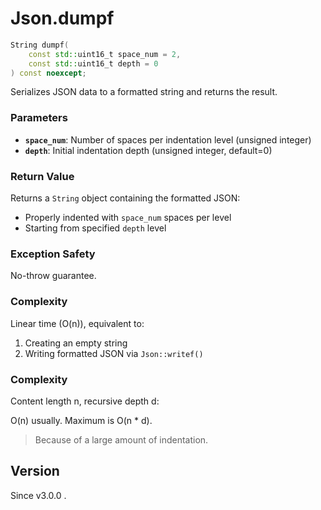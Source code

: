 # **Json.dumpf**

```cpp
String dumpf(
    const std::uint16_t space_num = 2, 
    const std::uint16_t depth = 0
) const noexcept;
```

Serializes JSON data to a formatted string and returns the result.

### Parameters
- **`space_num`**: Number of spaces per indentation level (unsigned integer)
- **`depth`**: Initial indentation depth (unsigned integer, default=0)

### Return Value
Returns a `String` object containing the formatted JSON:
- Properly indented with `space_num` spaces per level
- Starting from specified `depth` level

### Exception Safety
No-throw guarantee.

### Complexity
Linear time (O(n)), equivalent to:
1. Creating an empty string
2. Writing formatted JSON via `Json::writef()`

### Complexity

Content length n, recursive depth d:

O(n) usually.
Maximum is O(n * d).

> Because of a large amount of indentation.

## Version

Since v3.0.0 .